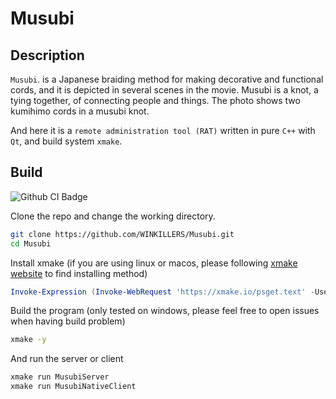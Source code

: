 # Musubi

## Description

`Musubi`. is a Japanese braiding method for making decorative and functional cords, and it is depicted in several scenes in the movie. Musubi is a knot, a tying together, of connecting people and things. The photo shows two kumihimo cords in a musubi knot.

And here it is a `remote administration tool (RAT)` written in pure `C++` with `Qt`, and build system `xmake`.

## Build

![Github CI Badge](https://github.com/WINKILLERS/Musubi/actions/workflows/xmake.yaml/badge.svg)

Clone the repo and change the working directory.

```bash
git clone https://github.com/WINKILLERS/Musubi.git
cd Musubi
```

Install xmake (if you are using linux or macos, please following [xmake website](https://xmake.io/#/guide/installation) to find installing method)

```powershell
Invoke-Expression (Invoke-WebRequest 'https://xmake.io/psget.text' -UseBasicParsing).Content
```

Build the program (only tested on windows, please feel free to open issues when having build problem)

```bash
xmake -y
```

And run the server or client

```bash
xmake run MusubiServer
xmake run MusubiNativeClient
```
